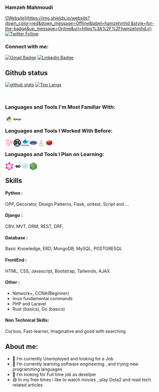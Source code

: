 ### Hamzeh Mahmoudi 

[![Website](https://img.shields.io/website?down_color=red&down_message=Offline&label=hamzehmhd &style=for-the-badge&up_message=Online&url=https%3A%2F%2Fhamzehmhd.ir)](https://https://hamzehmahmoudi.github.io/)
[![Twitter Follow](https://img.shields.io/twitter/follow/H10odi?color=green&logo=twitter&style=for-the-badge)](https://twitter.com/H10odi) 

### Connect with me:

[![Gmail Badge](https://img.shields.io/badge/-hamzehmahmoudi9@gmail.com-c14438?style=flat&logo=Gmail&logoColor=white&link=mailto:hamzehmahmoudi9@gmail.com)](mailto:hamzehmahmoudi9@gmail.com)
[![Linkedin Badge](https://img.shields.io/badge/-hamzeh%20mahmoudi-0072b1?style=flat&logo=Linkedin&logoColor=white&link=hamzeh-mahmoudi)](https://www.linkedin.com/in/hamzeh-mahmoudi-60605b195/) 

## Github status
[![github stats](https://github-readme-stats.vercel.app/api?username=hamzehmahmoudi&count_private=true&show_icons=true)](https://github.com/HamzehMahmoudi/github-readme-stats) 
[![Top Langs](https://github-readme-stats.vercel.app/api/top-langs/?username=hamzehmahmoudi&layout=compact&count_private=true)](https://github.com/HamzehMahmoudi/github-readme-stats)

<br />

### Languages and Tools I'm Most Familiar With:


<img align="left" alt="Python" width="26px" src="https://raw.githubusercontent.com/github/explore/80688e429a7d4ef2fca1e82350fe8e3517d3494d/topics/python/python.png" />
<img align="left" alt="django" width="26px" src="https://raw.githubusercontent.com/github/explore/80688e429a7d4ef2fca1e82350fe8e3517d3494d/topics/django/django.png" />
<br/>


### Languages and Tools I Worked With Before:
<img align="left" alt="Laravel" width="26px" src="https://raw.githubusercontent.com/github/explore/80688e429a7d4ef2fca1e82350fe8e3517d3494d/topics/laravel/laravel.png" />
<img align="left" alt="rust" width="26px" src="https://raw.githubusercontent.com/github/explore/80688e429a7d4ef2fca1e82350fe8e3517d3494d/topics/rust/rust.png" />
<img align="left" alt="Docker" width="26px" src="https://raw.githubusercontent.com/github/explore/80688e429a7d4ef2fca1e82350fe8e3517d3494d/topics/docker/docker.png" />
<img align="left" alt="PHP" width="26px" src="https://raw.githubusercontent.com/github/explore/80688e429a7d4ef2fca1e82350fe8e3517d3494d/topics/php/php.png" />
<img align="left" alt="Java" width="26px" src="https://raw.githubusercontent.com/github/explore/80688e429a7d4ef2fca1e82350fe8e3517d3494d/topics/java/java.png" />
<img align="left" alt="redis" width="26px" src="https://raw.githubusercontent.com/github/explore/80688e429a7d4ef2fca1e82350fe8e3517d3494d/topics/redis/redis.png"/>
<br/>

### Languages and Tools I Plan on Learning:

<img align="left" alt="graphql" width="26px" src="https://raw.githubusercontent.com/github/explore/e94815998e4e0713912fed477a1f346ec04c3da2/topics/graphql/graphql.png" />
<img align="left" alt="redis" width="26px" src="https://raw.githubusercontent.com/github/explore/80688e429a7d4ef2fca1e82350fe8e3517d3494d/topics/go/go.png"/>
<img align="left" alt="React" width="26px" src="https://raw.githubusercontent.com/github/explore/e94815998e4e0713912fed477a1f346ec04c3da2/topics/react/react.png" />
<img align="left" alt="Nodejs" width="26px" src="https://raw.githubusercontent.com/github/explore/80688e429a7d4ef2fca1e82350fe8e3517d3494d/topics/nodejs/nodejs.png" />

<br/>

## Skills
 #### Python :
 OPP, Decorator, Design Patterns, Flask, unitest, Script and ...
#### Django  :
CBV, MVT, ORM, REST, DRF,
#### Database :
Basic Knowledge, ERD, MongoDB, MySQL, POSTGRESQL
#### FrontEnd : 
HTML, CSS, Javascript, Bootstrap, Tailwinds, AJAX
#### Other :
- Network+, CCNA(Beginner)
- linux fundamental commands 
-	PHP and Laravel
- Rust (basics), Go (basics)
#### Non Technical Skills:
Curious, Fast-learner, Imaginative and good with searching 


## About me:

- 🔭 I’m currently Unemployed and looking for a Job 
- 🌱 I’m currently learning software engineering , and trying new programming languages  
- 👯 I’m looking for Full time job as develper
- 😄 In my free times i like to watch movies , play Dota2 and read tech related articles 
